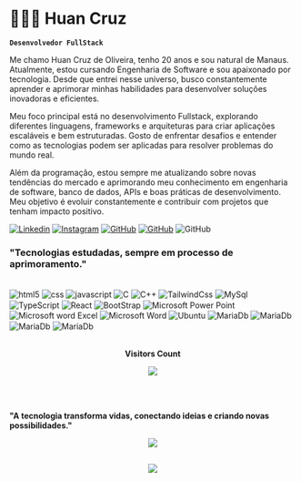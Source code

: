 # 👩🏻‍💻 Huan Cruz 

**`Desenvolvedor FullStack`**

Me chamo Huan Cruz de Oliveira, tenho 20 anos e sou natural de Manaus. Atualmente, estou cursando Engenharia de Software e sou apaixonado por tecnologia. Desde que entrei nesse universo, busco constantemente aprender e aprimorar minhas habilidades para desenvolver soluções inovadoras e eficientes.

Meu foco principal está no desenvolvimento Fullstack, explorando diferentes linguagens, frameworks e arquiteturas para criar aplicações escaláveis e bem estruturadas. Gosto de enfrentar desafios e entender como as tecnologias podem ser aplicadas para resolver problemas do mundo real.

Além da programação, estou sempre me atualizando sobre novas tendências do mercado e aprimorando meu conhecimento em engenharia de software, banco de dados, APIs e boas práticas de desenvolvimento. Meu objetivo é evoluir constantemente e contribuir com projetos que tenham impacto positivo.

[![Linkedin](https://img.shields.io/badge/LinkedIn-0077B5?style=for-the-badge&logo=linkedin&logoColor=white)](www.linkedin.com/in/huan-cruz-9286ba341)
[![Instagram](https://img.shields.io/badge/Instagram-E4405F?style=for-the-badge&logo=instagram&logoColor=white)]()
[![GitHub](https://img.shields.io/badge/GitHub-100000?style=for-the-badge&logo=github&logoColor=white)]()
[![GitHub](https://img.shields.io/badge/PlayStation-003791?style=for-the-badge&logo=playstation&logoColor=white)]()
![GitHub](https://img.shields.io/badge/Steam-000000?style=for-the-badge&logo=steam&logoColor=white)

### "Tecnologias estudadas, sempre em processo de aprimoramento."

<div style ="display: inline_block"><br/>
<img align="center" alt="html5"src="https://img.shields.io/badge/HTML5-E34F26?style=for-the-badge&logo=html5&logoColor=white" />
<img align="center" alt="css"src="https://img.shields.io/badge/CSS3-1572B6?style=for-the-badge&logo=css3&logoColor=whitee" />
<img align="center" alt="javascript"src="https://img.shields.io/badge/JavaScript-323330?style=for-the-badge&logo=javascript&logoColor=F7DF1" />
 <img align="center" alt="C"src="https://img.shields.io/badge/C-00599C?style=for-the-badge&logo=c&logoColor=white" />
 <img align="center" alt="C++"src="https://img.shields.io/badge/C%2B%2B-00599C?style=for-the-badge&logo=c%2B%2B&logoColor=white" />
 <img align="center" alt="TailwindCss"src="https://img.shields.io/badge/Tailwind_CSS-38B2AC?style=for-the-badge&logo=tailwind-css&logoColor=white" />
 <img align="center" alt="MySql"src="https://img.shields.io/badge/MySQL-00000F?style=for-the-badge&logo=mysql&logoColor=white" />
 <img align="center" alt="TypeScript"src="https://img.shields.io/badge/TypeScript-007ACC?style=for-the-badge&logo=typescript&logoColor=white" />
 <img align="center" alt="React"src="https://img.shields.io/badge/HTML-239120?style=for-the-badge&logo=html5&logoColor=white" />
<img align="center" alt="BootStrap"src="https://img.shields.io/badge/Bootstrap-563D7C?style=for-the-badge&logo=bootstrap&logoColor=white" />  <img align="center" alt="Microsoft Power Point"src="https://img.shields.io/badge/Microsoft_PowerPoint-B7472A?style=for-the-badge&logo=microsoft-powerpoint&logoColor=whit" />  <img align="center" alt="Microsoft word Excel"src="https://img.shields.io/badge/Microsoft_Excel-217346?style=for-the-badge&logo=microsoft-excel&logoColor=white" />
  <img align="center" alt="Microsoft Word"src="https://img.shields.io/badge/Microsoft_Word-2B579A?style=for-the-badge&logo=microsoft-word&logoColor=white" />
           <img align="center" alt="Ubuntu"src="https://img.shields.io/badge/Ubuntu-E95420?style=for-the-badge&logo=ubuntu&logoColor=white" />
           <img align="center" alt="MariaDb"src="https://img.shields.io/badge/MariaDB-003545?style=for-the-badge&logo=mariadb&logoColor=white" />
           <img align="center" alt="MariaDb"src="https://img.shields.io/badge/Canva-%2300C4CC.svg?&style=for-the-badge&logo=Canva&logoColor=white" />
          <img align="center" alt="MariaDb"src= "https://img.shields.io/badge/GIT-E44C30?style=for-the-badge&logo=git&logoColor=whit" />
          <img align="center" alt="MariaDb" src=https://img.shields.io/badge/React-20232A?style=for-the-badge&logo=react&logoColor=61DAFB />
          
          

</div>
  
<div align="center">
<br><p align="centre"><b>Visitors Count</b></p>  
<p align="center"><img align="center" src="https://profile-counter.glitch.me/{fabiobrasileiroo}/count.svg" /></p> 
<br>





</div><br/>

**"A tecnologia transforma vidas, conectando ideias e criando novas possibilidades."**




 
  <div align="center" >
<a href="https://skillicons.dev"   >
  <img src="https://skillicons.dev/icons?i=git,vscode,javascript,typescript,css,html,react,tailwind,github,linux,bootstrap,discord,linkedin,instagram" />
</a>
  <br />

  </div>
 
##
   <div align="center" >
     <img src="https://github-profile-trophy.vercel.app/?username=isaac545454&row=1&column=6&theme=dracula&margin-w=15&margin-h=15"/>
  </div>

